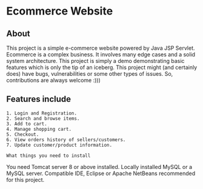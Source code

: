 # Ecommerce Website

## About

This project is a simple e-commerce website powered by Java JSP Servlet. Ecommerce is a complex business. It involves
many edge cases and a solid system architecture. This project is simply a demo demonstrating basic features which is
only the tip of an iceberg. This project might (and certainly does) have bugs, vulnerabilities or some other types of
issues. So, contributions are always welcome :)))

## Features include

```
1. Login and Registration.
2. Search and browse items.
3. Add to cart.
4. Manage shopping cart.
5. Checkout.
6. View orders history of sellers/customers.
7. Update customer/product information.

What things you need to install

```
You need Tomcat server 8 or above installed.
Locally installed MySQL or a MySQL server.
Compatible IDE, Eclipse or Apache NetBeans recommended for this project.
```
